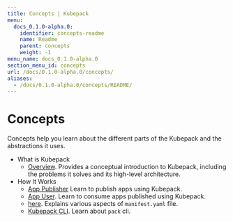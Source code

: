 ```yaml
---
title: Concepts | Kubepack
menu:
  docs_0.1.0-alpha.0:
    identifier: concepts-readme
    name: Readme
    parent: concepts
    weight: -1
menu_name: docs_0.1.0-alpha.0
section_menu_id: concepts
url: /docs/0.1.0-alpha.0/concepts/
aliases:
  - /docs/0.1.0-alpha.0/concepts/README/
---
```


# Concepts

Concepts help you learn about the different parts of the Kubepack and the abstractions it uses.

- What is Kubepack
  - [Overview](/docs/concepts/what/overview.md). Provides a conceptual introduction to Kubepack, including the problems it solves and its high-level architecture.
- How It Works
  - [App Publisher](/docs/concepts/how/publisher.md) Learn to publish apps using Kubepack.
  - [App User](/docs/concepts/how/user.md). Learn to consume apps published using Kubepack.
  - [here](/docs/concepts/how/manifest.md). Explains various aspects of `manifest.yaml` file.
  - [Kubepack CLI](/docs/concepts/how/cli.md). Learn about `pack` cli.

